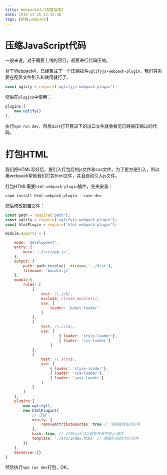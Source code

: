 ```yaml
---
title: Webpack4入门配置指南2
date: 2019-11-25 22:32:48
tags: [前端,webpack]
---
```


# 压缩JavaScript代码
一般来说，对于需要上线的项目，都要进行代码压缩。

对于Webpack4，已经集成了一个压缩插件`uglifyjs-webpack-plugin`，我们只需要在配置文件引入和使用就行了。

```javascript
const uglify = require('uglifyjs-webpack-plugin');
```

然后在`plugins`中使用：

```javascript
plugins:[
    new uglify()
],
```

执行`npm run dev`，然后`dist`打开目录下的出口文件就会看见已经被压缩过的代码。


# 打包HTML
我们把HTML写好后，要引入打包后的js文件和css文件。为了更方便引入，所以用webpack帮助我们打包html文件，并且自动引入js文件。

打包HTML需要`html-webpack-plugin`插件，先来安装：

```
cnpm install html-webpack-plugin --save-dev
```

然后修改配置文件：

```javascript
const path = require('path');
const uglify = require('uglifyjs-webpack-plugin');
const htmlPlugin = require('html-webpack-plugin');

module.exports = {

    mode: 'development',
    entry: {
        main: './src/app.js',
    },
    output: {
        path: path.resolve(__dirname,'../dist'),
        filename: 'bundle.js'
    },
    module:{
        rules: [
            {
                test: /\.js$/,
                exclude: /(node_modules)/,
                use: { 
                    loader: 'babel-loader'
                }
            },
            {
                test: /\.css$/,
                use: [
                        { loader: 'style-loader'},
                        { loader: 'css-loader'}
                    ]   
            },
            {
                test: /\.scss$/,
                use: [
                    { loader: 'style-loader'},
                    { loader: 'css-loader'},
                    { loader: 'sass-loader'}
                ]
            }
        ]
    },
    plugins:[
        new uglify(),
        new htmlPlugin({
            // 压缩
            minify: {
                removeAttributeQuotes: true // 清除属性名的引号
            },
            hash: true, // 利用hash可以避免开发中的js缓存
            template: './src/index.html' // 需要打包的html文件
        })
    ],
    devServer:{}
}
```

然后执行`npm run dev`打包，OK。